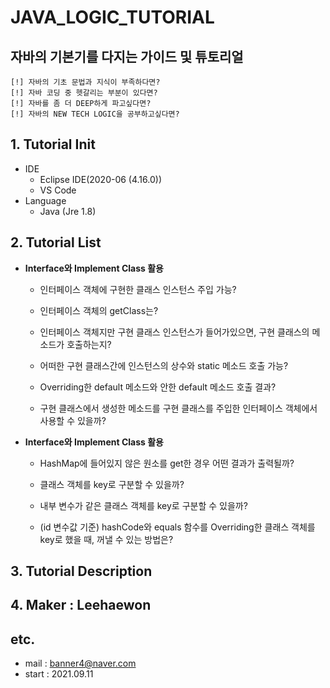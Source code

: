 # JAVA_LOGIC_TUTORIAL

## 자바의 기본기를 다지는 가이드 및 튜토리얼

    [!] 자바의 기초 문법과 지식이 부족하다면?
    [!] 자바 코딩 중 헷갈리는 부분이 있다면?
    [!] 자바를 좀 더 DEEP하게 파고싶다면?
    [!] 자바의 NEW TECH LOGIC을 공부하고싶다면?

## 1. Tutorial Init

-   IDE
    -   Eclipse IDE(2020-06 (4.16.0))
    -   VS Code
-   Language
    -   Java (Jre 1.8)

## 2. Tutorial List

-   **Interface와 Implement Class 활용**

    -   인터페이스 객체에 구현한 클래스 인스턴스 주입 가능?

    -   인터페이스 객체의 getClass는?

    -   인터페이스 객체지만 구현 클래스 인스턴스가 들어가있으면, 구현 클래스의 메소드가 호출하는지?

    -   어떠한 구현 클래스간에 인스턴스의 상수와 static 메소드 호출 가능?

    -   Overriding한 default 메소드와 안한 default 메소드 호출 결과?

    -   구현 클래스에서 생성한 메소드를 구현 클래스를 주입한 인터페이스 객체에서 사용할 수 있을까?

-   **Interface와 Implement Class 활용**

    -   HashMap에 들어있지 않은 원소를 get한 경우 어떤 결과가 출력될까?

    -   클래스 객체를 key로 구분할 수 있을까?

    -   내부 변수가 같은 클래스 객체를 key로 구분할 수 있을까?

    -   (id 변수값 기준) hashCode와 equals 함수를 Overriding한 클래스 객체를 key로 했을 때, 꺼낼 수 있는 방법은?

## 3. Tutorial Description

## 4. Maker : Leehaewon

## etc.

-   mail : banner4@naver.com
-   start : 2021.09.11
